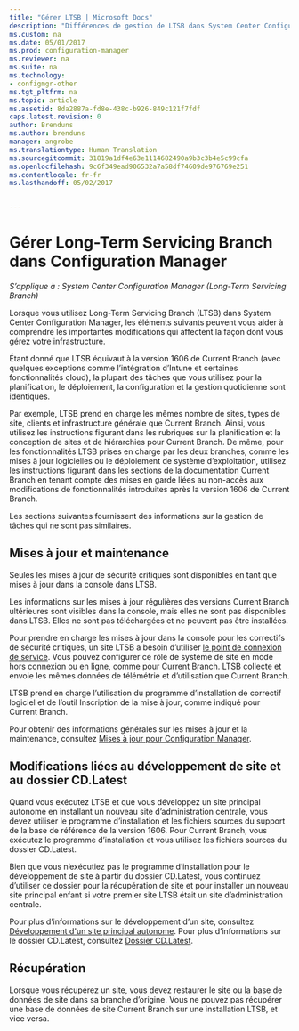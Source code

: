 ```yaml
---
title: "Gérer LTSB | Microsoft Docs"
description: "Différences de gestion de LTSB dans System Center Configuration Manager."
ms.custom: na
ms.date: 05/01/2017
ms.prod: configuration-manager
ms.reviewer: na
ms.suite: na
ms.technology:
- configmgr-other
ms.tgt_pltfrm: na
ms.topic: article
ms.assetid: 8da2887a-fd8e-438c-b926-849c121f7fdf
caps.latest.revision: 0
author: Brenduns
ms.author: brenduns
manager: angrobe
ms.translationtype: Human Translation
ms.sourcegitcommit: 31819a1df4e63e1114682490a9b3c3b4e5c99cfa
ms.openlocfilehash: 9c6f349ead906532a7a58df74609de976769e251
ms.contentlocale: fr-fr
ms.lasthandoff: 05/02/2017


---
```

# <a name="manage-the-long-term-servicing-branch-of-configuration-manager"></a>Gérer Long-Term Servicing Branch dans Configuration Manager

*S’applique à : System Center Configuration Manager (Long-Term Servicing Branch)*

Lorsque vous utilisez Long-Term Servicing Branch (LTSB) dans System Center Configuration Manager, les éléments suivants peuvent vous aider à comprendre les importantes modifications qui affectent la façon dont vous gérez votre infrastructure.

Étant donné que LTSB équivaut à la version 1606 de Current Branch (avec quelques exceptions comme l’intégration d’Intune et certaines fonctionnalités cloud), la plupart des tâches que vous utilisez pour la planification, le déploiement, la configuration et la gestion quotidienne sont identiques.

Par exemple, LTSB prend en charge les mêmes nombre de sites, types de site, clients et infrastructure générale que Current Branch. Ainsi, vous utilisez les instructions figurant dans les rubriques sur la planification et la conception de sites et de hiérarchies pour Current Branch. De même, pour les fonctionnalités LTSB prises en charge par les deux branches, comme les mises à jour logicielles ou le déploiement de système d’exploitation, utilisez les instructions figurant dans les sections de la documentation Current Branch en tenant compte des mises en garde liées au non-accès aux modifications de fonctionnalités introduites après la version 1606 de Current Branch.

Les sections suivantes fournissent des informations sur la gestion de tâches qui ne sont pas similaires.

## <a name="updates-and-servicing"></a>Mises à jour et maintenance
Seules les mises à jour de sécurité critiques sont disponibles en tant que mises à jour dans la console dans LTSB.  

Les informations sur les mises à jour régulières des versions Current Branch ultérieures sont visibles dans la console, mais elles ne sont pas disponibles dans LTSB. Elles ne sont pas téléchargées et ne peuvent pas être installées.

Pour prendre en charge les mises à jour dans la console pour les correctifs de sécurité critiques, un site LTSB a besoin d’utiliser [le point de connexion de service](/sccm/core/servers/deploy/configure/about-the-service-connection-point). Vous pouvez configurer ce rôle de système de site en mode hors connexion ou en ligne, comme pour Current Branch. LTSB collecte et envoie les mêmes données de télémétrie et d’utilisation que Current Branch.

LTSB prend en charge l’utilisation du programme d’installation de correctif logiciel et de l’outil Inscription de la mise à jour, comme indiqué pour Current Branch.

Pour obtenir des informations générales sur les mises à jour et la maintenance, consultez [Mises à jour pour Configuration Manager](/sccm/core/servers/manage/updates).


## <a name="changes-for-site-expansion-and-the-cdlatest-folder"></a>Modifications liées au développement de site et au dossier CD.Latest
Quand vous exécutez LTSB et que vous développez un site principal autonome en installant un nouveau site d’administration centrale, vous devez utiliser le programme d’installation et les fichiers sources du support de la base de référence de la version 1606. Pour Current Branch, vous exécutez le programme d’installation et vous utilisez les fichiers sources du dossier CD.Latest.

Bien que vous n’exécutiez pas le programme d’installation pour le développement de site à partir du dossier CD.Latest, vous continuez d’utiliser ce dossier pour la récupération de site et pour installer un nouveau site principal enfant si votre premier site LTSB était un site d’administration centrale.

Pour plus d’informations sur le développement d’un site, consultez [Développement d'un site principal autonome](/sccm/core/servers/deploy/install/use-the-setup-wizard-to-install-sites#expand-a-stand-alone-primary-site). Pour plus d’informations sur le dossier CD.Latest, consultez [Dossier CD.Latest](/sccm/core/servers/manage/the-cd.latest-folder).


## <a name="recovery"></a>Récupération
Lorsque vous récupérez un site, vous devez restaurer le site ou la base de données de site dans sa branche d’origine. Vous ne pouvez pas récupérer une base de données de site Current Branch sur une installation LTSB, et vice versa.

